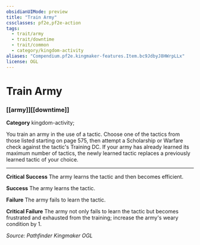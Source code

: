 ```yaml
---
obsidianUIMode: preview
title: "Train Army"
cssclasses: pf2e,pf2e-action
tags:
  - trait/army
  - trait/downtime
  - trait/common
  - category/kingdom-activity
aliases: "Compendium.pf2e.kingmaker-features.Item.bc9JdbyJ8HWrpLLx"
license: OGL
---
```

# Train Army

### [[army]][[downtime]]

**Category** kingdom-activity; 




You train an army in the use of a tactic. Choose one of the tactics from those listed starting on page 575, then attempt a Scholarship or Warfare check against the tactic's Training DC. If your army has already learned its maximum number of tactics, the newly learned tactic replaces a previously learned tactic of your choice.

* * *

**Critical Success** The army learns the tactic and then becomes efficient.

**Success** The army learns the tactic.

**Failure** The army fails to learn the tactic.

**Critical Failure** The army not only fails to learn the tactic but becomes frustrated and exhausted from the training; increase the army's weary condition by 1.

*Source: Pathfinder Kingmaker*
*OGL*